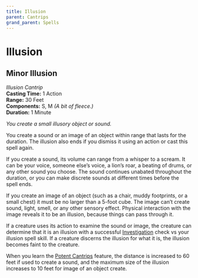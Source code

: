 ```yaml
---
title: Illusion
parent: Cantrips
grand_parent: Spells
---
```


# Illusion

## Minor Illusion
*Illusion Cantrip*<br>
**Casting Time:** 1 Action<br>
**Range:** 30 Feet<br>
**Components:** S, M *(A bit of fleece.)*<br>
**Duration:** 1 Minute

*You create a small illusory object or sound.*

You create a sound or an image of an object within range that lasts for the duration. The illusion also ends if you dismiss it using an action or cast this spell again.

If you create a sound, its volume can range from a whisper to a scream. It can be your voice, someone else’s voice, a lion’s roar, a beating of drums, or any other sound you choose. The sound continues unabated throughout the duration, or you can make discrete sounds at different times before the spell ends.

If you create an image of an object (such as a chair, muddy footprints, or a small chest) it must be no larger than a 5-foot cube. The image can’t create sound, light, smell, or any other sensory effect. Physical interaction with the image reveals it to be an illusion, because things can pass through it.

If a creature uses its action to examine the sound or image, the creature can determine that it is an illusion with a successful [Investigation](https://stormchaserroleplaying.com/stormchaserRPG/Skills/Investigation/) check vs your illusion spell skill. If a creature discerns the illusion for what it is, the illusion becomes faint to the creature.

When you learn the [Potent Cantrips](https://stormchaserroleplaying.com/stormchaserRPG/Classes/Mage/#potent-cantrips) feature, the distance is increased to 60 feet if used to create a sound, and the maximum size of the illusion increases to 10 feet for image of an object create.
